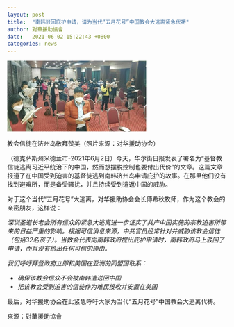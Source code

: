 ```yaml
---
layout: post
title:  "南韩驳回庇护申请，请为当代“五月花号”中国教会大逃离紧急代祷"
author: 對華援助協會
date:   2021-06-02 15:22:43 +0800
categories: news
---
```


![church_praise](/images/church_praise.jpg)

教会信徒在济州岛敬拜赞美（照片来源：对华援助协会）

（德克萨斯州米德兰市-2021年6月2日）今天，华尔街日报发表了署名为“基督教信徒逃离习近平统治下的中国，然而想摆脱控制也要付出代价”的文章。这篇文章报道了在中国受到迫害的基督徒逃到南韩济州岛申请庇护的故事。在那里他们没有找到避难所，而是备受骚扰，并且持续受到遣返中国的威胁。

对于这个当代“五月花号”大逃离，对华援助协会会长傅希秋牧师，作为这个教会的亲密朋友，这样说：

*深圳圣道长老会所有信众的紧急大逃离进一步证实了共产中国实施的宗教迫害所带来的日益严重的影响。根据可信消息来源，中共官员经常针对并威胁该教会信徒（包括32名孩子）。当教会代表向南韩政府提出庇护申请时，南韩政府马上驳回了申请，而且没有给出任何可信的理由。*

*我们呼吁拜登政府立即和美国在亚洲的同盟国联系：*

- *确保该教会信众不会被南韩遣送回中国*
- *把该教会受到迫害的信徒作为难民接收并安置在美国*

 最后，对华援助协会在此紧急呼吁大家为当代“五月花号”中国教会大逃离代祷。

來源：對華援助協會
